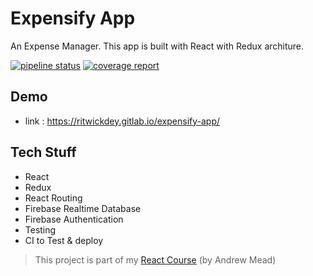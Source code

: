 # Expensify App

An Expense Manager. This app is built with React with Redux architure.

[![pipeline status](https://gitlab.com/ritwickdey/expensify-app/badges/master/pipeline.svg)](https://gitlab.com/ritwickdey/expensify-app/commits/master)
[![coverage report](https://gitlab.com/ritwickdey/expensify-app/badges/master/coverage.svg)](https://gitlab.com/ritwickdey/expensify-app/commits/master)


## Demo

* link : https://ritwickdey.gitlab.io/expensify-app/

## Tech Stuff

* React
* Redux
* React Routing
* Firebase Realtime Database
* Firebase Authentication
* Testing
* CI to Test & deploy

> This project is part of my [React Course](https://www.udemy.com/react-2nd-edition/) (by Andrew Mead)
